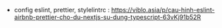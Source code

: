 - config eslint, prettier, stylelintrc : https://viblo.asia/p/cau-hinh-eslint-airbnb-prettier-cho-du-nextjs-su-dung-typescript-63vKj91b52R
